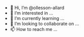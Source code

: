 - 👋 Hi, I’m @ollesson-allard
- 👀 I’m interested in ...
- 🌱 I’m currently learning ...
- 💞️ I’m looking to collaborate on ...
- 📫 How to reach me ...

<!---
ollesson-allard/ollesson-allard is a ✨ special ✨ repository because its `README.md` (this file) appears on your GitHub profile.
You can click the Preview link to take a look at your changes.
--->
